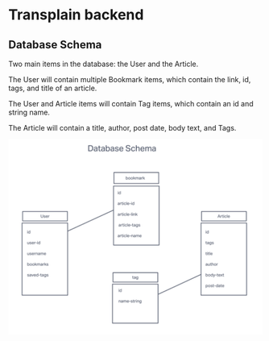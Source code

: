 # Transplain backend

## Database Schema

Two main items in the database: the User and the Article.

The User will contain multiple Bookmark items, which contain the link, id, tags, and title of an article.

The User and Article items will contain Tag items, which contain an id and string name.

The Article will contain a title, author, post date, body text, and Tags.

![database diagram](/database-diagram.png)
